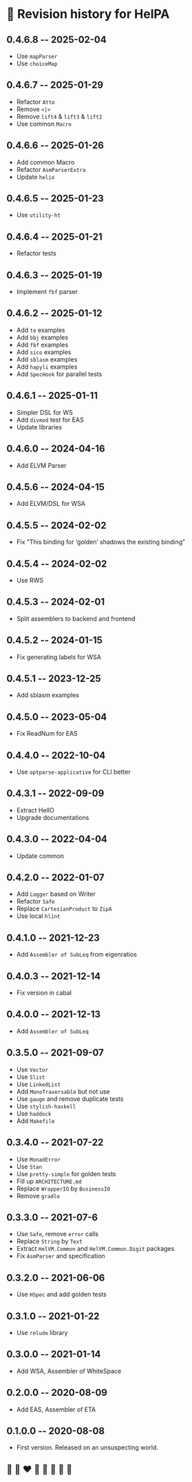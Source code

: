 # 📅 Revision history for HelPA

## 0.4.6.8 -- 2025-02-04
* Use `mapParser`
* Use `choiceMap`

## 0.4.6.7 -- 2025-01-29
* Refactor `Atto`
* Remove `<|>`
* Remove `lift4` & `lift3` & `lift2`
* Use common `Macro`

## 0.4.6.6 -- 2025-01-26
* Add common Macro
* Refactor `AsmParserExtra`
* Update `helio`

## 0.4.6.5 -- 2025-01-23
* Use `utility-ht`

## 0.4.6.4 -- 2025-01-21
* Refactor tests

## 0.4.6.3 -- 2025-01-19
* Implement `fbf` parser

## 0.4.6.2 -- 2025-01-12
* Add `te` examples
* Add `bbj` examples
* Add `fbf` examples
* Add `sico` examples
* Add `sblasm` examples
* Add `hapyli` examples
* Add `SpecHook` for parallel tests

## 0.4.6.1 -- 2025-01-11
* Simpler DSL for WS
* Add `divmod` test for EAS
* Update libraries

## 0.4.6.0 -- 2024-04-16
* Add ELVM Parser

## 0.4.5.6 -- 2024-04-15
* Add ELVM/DSL for WSA

## 0.4.5.5 -- 2024-02-02
* Fix "This binding for ‘golden’ shadows the existing binding"

## 0.4.5.4 -- 2024-02-02
* Use RWS

## 0.4.5.3 -- 2024-02-01
* Split assemblers to backend and frontend

## 0.4.5.2 -- 2024-01-15
* Fix generating labels for WSA

## 0.4.5.1 -- 2023-12-25
* Add sblasm examples

## 0.4.5.0 -- 2023-05-04
* Fix ReadNum for EAS

## 0.4.4.0 -- 2022-10-04
*  Use `optparse-applicative` for CLI better

## 0.4.3.1 -- 2022-09-09
* Extract HelIO
* Upgrade documentations

## 0.4.3.0 -- 2022-04-04
* Update common

## 0.4.2.0 -- 2022-01-07
* Add `Logger` based on Writer
* Refactor `Safe`
* Replace `CartesianProduct` to `ZipA`
* Use local `hlint`

## 0.4.1.0 -- 2021-12-23
* Add `Assembler of SubLeq` from eigenratios

## 0.4.0.3 -- 2021-12-14
* Fix version in cabal

## 0.4.0.0 -- 2021-12-13
* Add `Assembler of SubLeq`

## 0.3.5.0 -- 2021-09-07
* Use `Vector`
* Use `Slist`
* Use `LinkedList`
* Add `MonoTraversable` but not use
* Use `gauge` and remove duplicate tests
* Use `stylish-haskell`
* Use `haddock`
* Add `Makefile`

## 0.3.4.0 -- 2021-07-22
* Use `MonadError`
* Use `Stan`
* Use `pretty-simple` for golden tests
* Fill up `ARCHITECTURE.md`
* Replace `WrapperIO` by `BusinessIO`
* Remove `gradle`

## 0.3.3.0 -- 2021-07-6
* Use `Safe`, remove `error` calls
* Replace `String` by `Text`
* Extract `HelVM.Common` and `HelVM.Common.Digit` packages
* Fix `AsmParser` and specification

## 0.3.2.0  -- 2021-06-06
* Use `HSpec` and add golden tests

## 0.3.1.0  -- 2021-01-22
* Use `relude` library

## 0.3.0.0  -- 2021-01-14
* Add WSA, Assembler of WhiteSpace

## 0.2.0.0  -- 2020-08-09
* Add EAS, Assembler of ETA

## 0.1.0.0  -- 2020-08-08
* First version. Released on an unsuspecting world.

## 🦄 🌈 ❤️ 💛 💚 💙 🤍 🖤
